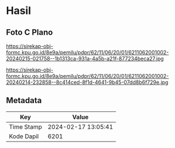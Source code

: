 # Hasil

## Foto C Plano

https://sirekap-obj-formc.kpu.go.id/8e9a/pemilu/pdpr/62/11/06/20/01/6211062001002-20240215-021758--1b1313ca-931a-4a5b-a21f-877234beca27.jpg

https://sirekap-obj-formc.kpu.go.id/8e9a/pemilu/pdpr/62/11/06/20/01/6211062001002-20240214-232858--8c414ced-8f1d-4641-9b45-07dd8b6f729e.jpg


## Metadata

| Key        | Value               |
| ---------- | ------------------- |
| Time Stamp | 2024-02-17 13:05:41 |
| Kode Dapil | 6201                |



